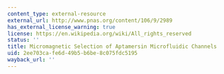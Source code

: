 ```yaml
---
content_type: external-resource
external_url: http://www.pnas.org/content/106/9/2989
has_external_license_warning: true
license: https://en.wikipedia.org/wiki/All_rights_reserved
status: ''
title: Micromagnetic Selection of Aptamersin Microfluidic Channels
uid: 2ee703ca-fe6d-49b5-b6be-8c075fdc5195
wayback_url: ''
---
```

